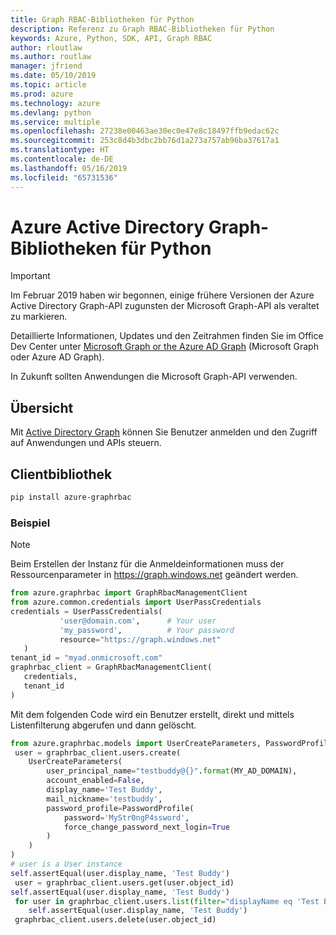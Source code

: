 ```yaml
---
title: Graph RBAC-Bibliotheken für Python
description: Referenz zu Graph RBAC-Bibliotheken für Python
keywords: Azure, Python, SDK, API, Graph RBAC
author: rloutlaw
ms.author: routlaw
manager: jfriend
ms.date: 05/10/2019
ms.topic: article
ms.prod: azure
ms.technology: azure
ms.devlang: python
ms.service: multiple
ms.openlocfilehash: 27238e00463ae30ec0e47e8c18497ffb9edac62c
ms.sourcegitcommit: 253c8d4b3dbc2bb76d1a273a757ab96ba37617a1
ms.translationtype: HT
ms.contentlocale: de-DE
ms.lasthandoff: 05/16/2019
ms.locfileid: "65731536"
---
```

# <a name="azure-active-directory-graph-libraries-for-python"></a>Azure Active Directory Graph-Bibliotheken für Python

> [!IMPORTANT]
>
> Im Februar 2019 haben wir begonnen, einige frühere Versionen der Azure Active Directory Graph-API zugunsten der Microsoft Graph-API als veraltet zu markieren. 
>
> Detaillierte Informationen, Updates und den Zeitrahmen finden Sie im Office Dev Center unter [Microsoft Graph or the Azure AD Graph](https://dev.office.com/blogs/microsoft-graph-or-azure-ad-graph) (Microsoft Graph oder Azure AD Graph).
>
> In Zukunft sollten Anwendungen die Microsoft Graph-API verwenden. 

## <a name="overview"></a>Übersicht 

Mit [Active Directory Graph](/azure/active-directory/develop/active-directory-graph-apis) können Sie Benutzer anmelden und den Zugriff auf Anwendungen und APIs steuern.   

## <a name="client-library"></a>Clientbibliothek   

 ```bash    
pip install azure-graphrbac 
``` 

### <a name="example"></a>Beispiel 
> [!NOTE]   
> Beim Erstellen der Instanz für die Anmeldeinformationen muss der Ressourcenparameter in https://graph.windows.net geändert werden.    
 ```python  
from azure.graphrbac import GraphRbacManagementClient   
from azure.common.credentials import UserPassCredentials    
 credentials = UserPassCredentials( 
            'user@domain.com',      # Your user 
            'my_password',          # Your password 
            resource="https://graph.windows.net"    
    )   
 tenant_id = "myad.onmicrosoft.com" 
 graphrbac_client = GraphRbacManagementClient(  
    credentials,    
    tenant_id   
)   
``` 
Mit dem folgenden Code wird ein Benutzer erstellt, direkt und mittels Listenfilterung abgerufen und dann gelöscht.   
```python   
from azure.graphrbac.models import UserCreateParameters, PasswordProfile    
 user = graphrbac_client.users.create(  
    UserCreateParameters(   
        user_principal_name="testbuddy@{}".format(MY_AD_DOMAIN),    
        account_enabled=False,  
        display_name='Test Buddy',  
        mail_nickname='testbuddy',  
        password_profile=PasswordProfile(   
            password='MyStr0ngP4ssword',    
            force_change_password_next_login=True   
        )   
    )   
)   
# user is a User instance   
self.assertEqual(user.display_name, 'Test Buddy')   
 user = graphrbac_client.users.get(user.object_id)  
self.assertEqual(user.display_name, 'Test Buddy')   
 for user in graphrbac_client.users.list(filter="displayName eq 'Test Buddy'"): 
    self.assertEqual(user.display_name, 'Test Buddy')   
 graphrbac_client.users.delete(user.object_id)  
```